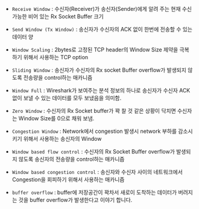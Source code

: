 * `Receive Window`  : 수신자(Receiver)가 송신자(Sender)에게 알려 주는 현재 수신 가능한 비어 있는 Rx Socket Buffer 크기

* `Send Window (Tx Window)` : 송신자가 수신자의 ACK 없이 한번에 전송할 수 있는 데이터 양

* `Window Scaling` :  2bytes로 고정된 TCP header의 Window Size 제약을 극복하기 위해서 사용하는 TCP option

* `Sliding Window` :  송신자가 수신자의 Rx socket Buffer overflow가 발생되지 않도록 전송량을 control하는 매카니즘

* `Window Full` : Wireshark가 보여주는 분석 정보의 하나로 송신자가 수신자 ACK 없이 보낼 수 있는 데이터를 모두 보냈음을 의미함.

* `Zero Window` : 수신자의 Rx Socket buffer가 꽉 찰 것 같은 상황이 닥치면 수신자는 Window Size를 0으로 채워 보냄.

* `Congestion Window` : Network에서 congestion 발생시 network 부하를 감소시키기 위해서 사용하는 송신자의 Window

* `Window based flow control` : 수신자의 Rx Socket Buffer overflow가 발생되지 않도록 송신자의 전송량을 control하는 매카니즘

* `Window based congestion control` : 송신자와 수신자 사이의 네트워크에서 Congestion을 회피하기 위해서 사용하는 매카니즘

* `buffer overflow` : buffer에 저장공간이 꽉차서 새로이 도착하는 데이터가 버려지는 것을 buffer overflow가 발생한다고 이야기 합니다.

